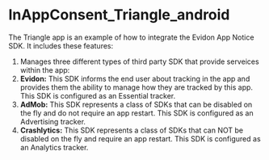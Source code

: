 # InAppConsent_Triangle_android
The Triangle app is an example of how to integrate the Evidon App Notice SDK. It includes these features:

1. Manages three different types of third party SDK that provide serveices within the app:
  1. __Evidon:__ This SDK informs the end user about tracking  in the app and provides them the ability to manage how they are tracked by this app. This SDK is configured as an Essential tracker.
  2. __AdMob:__ This SDK represents a class of SDKs that can be disabled on the fly and do not require an app restart. This SDK is configured as an Advertising tracker.
  3. __Crashlytics:__ This SDK represents a class of SDKs that can NOT be disabled on the fly and require an app restart. This SDK is configured as an Analytics tracker.
